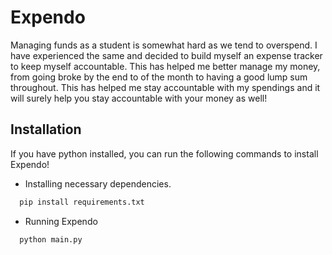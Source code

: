 
# Expendo

Managing funds as a student is somewhat hard as we tend to overspend. I have experienced the same and decided to build myself an expense tracker to keep myself accountable. This has helped me better manage my money, from going broke by the end to of the month to having a good lump sum throughout. This has helped me stay accountable with my spendings and it will surely help you stay accountable with your money as well!

## Installation

If you have python installed, you can run the following commands to install Expendo!

* Installing necessary dependencies.
```bash
  pip install requirements.txt
```
* Running Expendo
```bash
  python main.py 
```

